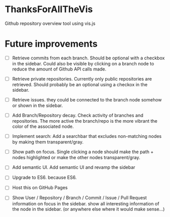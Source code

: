 # ThanksForAllTheVis
Github repository overview tool using vis.js

# Future improvements

- [ ] Retrieve commits from each branch. Should be optional with a checkbox in the sidebar. Could also be visible by clicking on a branch node to reduce the amount of Github API calls made.
- [ ] Retrieve private repositories. Currently only public repositories are retrieved. Should probably be an optional using a checkox in the sidebar.
- [ ] Retrieve issues. they could be connected to the branch node somehow or shown in the sidebar.
- [ ] Add Branch/Repository decay. Check activity of branches and repositories. The more active the branch/repo is the more vibrant the color of the associated node.
- [ ] Implement search: Add a searchbar that excludes non-matching nodes by making them transparent/gray.
- [ ] Show path on focus. Single clicking a node should make the path + nodes highlighted or make the other nodes transparent/gray.
- [ ] Add semantic UI. Add semantic UI and revamp the sidebar
- [ ] Upgrade to ES6. because ES6.
- [ ] Host this on GitHub Pages
- [ ] Show User / Repository / Branch / Commit / Issue / Pull Request information on focus in the sidebar.  show all interesting information of the node in the sidebar. (or anywhere else where it would make sense...) 

